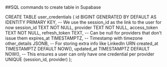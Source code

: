 ##SQL commands to create table in Supabase

CREATE TABLE user_credentials (
  id BIGINT GENERATED BY DEFAULT AS IDENTITY PRIMARY KEY,
  -- We use the session_id as the link to the user for now
  session_id TEXT NOT NULL,
  provider TEXT NOT NULL,
  access_token TEXT NOT NULL,
  refresh_token TEXT, -- Can be null for providers that don't issue them
  expires_at TIMESTAMPTZ, -- Timestamp with timezone
  other_details JSONB, -- For storing extra info like LinkedIn URN
  created_at TIMESTAMPTZ DEFAULT NOW(),
  updated_at TIMESTAMPTZ DEFAULT NOW(),
  -- This ensures a user can only have one credential per provider
  UNIQUE (session_id, provider)
);
